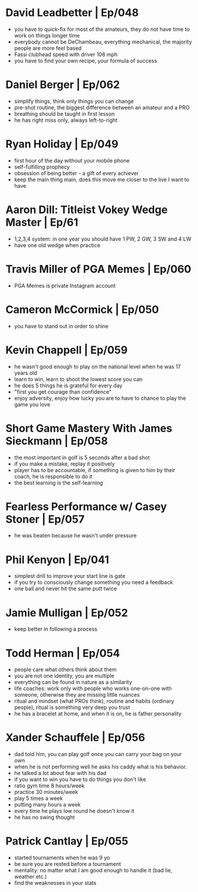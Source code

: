 # David Leadbetter | Ep/048
* you have to quick-fix for most of the amateurs, they do not have time to work on things longer time
* everybody cannot be DeChambeau, everything mechanical, the majority people are more feel based
* Fassi clubhead speed with driver 108 mph
* you have to find your own recipe, your formula of success

# Daniel Berger | Ep/062
* simplify things, think only things you can change
* pre-shot routine, the biggest difference between an amateur and a PRO
* breathing should be taught in first lesson
* he has right miss only, always left-to-right

# Ryan Holiday | Ep/049
* first hour of the day without your mobile phone
* self-fulfilling prophecy
* obsession of being better - a gift of every achiever
* keep the main thing main, does this move me closer to the live I want to have

# Aaron Dill: Titleist Vokey Wedge Master | Ep/61
* 1,2,3,4 system: in one year you should have 1 PW, 2 GW, 3 SW and 4 LW
* have one old wedge when practice

# Travis Miller of PGA Memes | Ep/060
* PGA Memes is private Instagram account

# Cameron McCormick | Ep/050
* you have to stand out in order to shine

# Kevin Chappell | Ep/059
* he wasn't good enough to play on the national level when he was 17 years old
* learn to win, learn to shoot the lowest score you can
* he does 5 things he is grateful for every day
* "first you get courage than confidence"
* enjoy adversity, enjoy how lucky you are to have to chance to play the game you love

# Short Game Mastery With James Sieckmann | Ep/058
* the most important in golf is 5 seconds after a bad shot
* if you make a mistake, replay it positively
* player has to be accountable, if something is given to him by their coach, he is responsible to do it
* the best learning is the self-learning

# Fearless Performance w/ Casey Stoner | Ep/057
* he was beaten because he wasn't under pressure

# Phil Kenyon | Ep/041
* simplest drill to improve your start line is gate
* if you try to consciously change something you need a feedback
* one ball and never hit the same putt twice

# Jamie Mulligan | Ep/052
* keep better in following a process

# Todd Herman | Ep/054
* people care what others think about them
* you are not one identity, you are multiple
* everything can be found in nature as a similarity
* life coaches: work only with people who works one-on-one with someone, otherwise they are missing little nuances
* ritual and mindset (what PROs think), routine and habits (ordinary people), ritual is something very deep you trust
* he has a bracelet at home, and when it is on, he is father personality

# Xander Schauffele | Ep/056
* dad told him, you can play golf once you can carry your bag on your own
* when he is not performing well he asks his caddy what is his behavior.
* he talked a lot about fear with his dad
* if you want to win you have to do things you don't like
* ratio gym time 8 hours/week
* practice 30 minutes/week
* play 5 times a week
* putting many hours a week
* every time he plays low round he doesn't know it
* he has no swing thought



# Patrick Cantlay | Ep/055
* started tournaments when he was 9 yo
* be sure you are rested before a tournament
* mentality: no matter what I am good enough to handle it (bad lie, weather etc.)
* find the weaknesses in your stats
